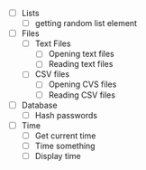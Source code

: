 - [ ] Lists
    - [ ] getting random list element
- [ ] Files
    - [ ] Text Files
      - [ ] Opening text files
      - [ ] Reading text files
    - [ ] CSV files
      - [ ] Opening CVS files
      - [ ] Reading CSV files
- [ ] Database
  - [ ] Hash passwords
- [ ] Time
  - [ ] Get current time
  - [ ] Time something
  - [ ] Display time